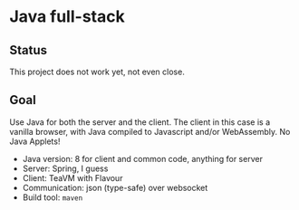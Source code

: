 # Java full-stack

## Status

This project does not work yet, not even close.

## Goal

Use Java for both the server and the client. The client in this case is a vanilla browser, with Java compiled to Javascript and/or WebAssembly. No Java Applets!

* Java version: 8 for client and common code, anything for server
* Server: Spring, I guess
* Client: TeaVM with Flavour
* Communication: json (type-safe) over websocket
* Build tool: `maven`

